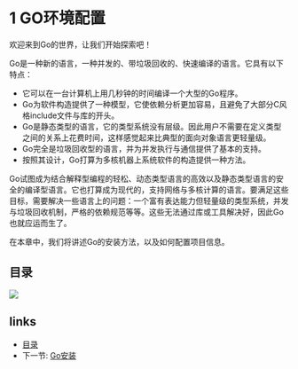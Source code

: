 # 1 GO环境配置

欢迎来到Go的世界，让我们开始探索吧！

Go是一种新的语言，一种并发的、带垃圾回收的、快速编译的语言。它具有以下特点：

- 它可以在一台计算机上用几秒钟的时间编译一个大型的Go程序。
- Go为软件构造提供了一种模型，它使依赖分析更加容易，且避免了大部分C风格include文件与库的开头。
- Go是静态类型的语言，它的类型系统没有层级。因此用户不需要在定义类型之间的关系上花费时间，这样感觉起来比典型的面向对象语言更轻量级。
- Go完全是垃圾回收型的语言，并为并发执行与通信提供了基本的支持。
- 按照其设计，Go打算为多核机器上系统软件的构造提供一种方法。

Go试图成为结合解释型编程的轻松、动态类型语言的高效以及静态类型语言的安全的编译型语言。它也打算成为现代的，支持网络与多核计算的语言。要满足这些目标，需要解决一些语言上的问题：一个富有表达能力但轻量级的类型系统，并发与垃圾回收机制，严格的依赖规范等等。这些无法通过库或工具解决好，因此Go也就应运而生了。

在本章中，我们将讲述Go的安装方法，以及如何配置项目信息。

## 目录
  
![](images/navi1.png?raw=true)

## links
  * [目录](<preface.md>)
  * 下一节: [Go安装](<01.1.md>)
